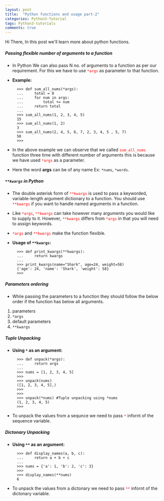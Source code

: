 ```yaml
---
layout: post
title:  "Python functions and usage part-2"
categories: Python3-Tutorial
tags: Python3-tutorials
comments: true
---
```


Hi There, In this post we'll learn more about python functions.

##### Passing flexible number of arguments to a function

* In Python We can also pass N no. of arguments to a function as per our requirement. For this we have to use <span style="color:red">`*args`</span> as parameter to that function.

* **Example:**

		>>> def sum_all_nums(*args):
		...     total = 0
		...     for num in args:
		...         total += num
		...     return total
		...
		>>> sum_all_nums(1, 2, 3, 4, 5)
		15
		>>> sum_all_nums(1, 2)
		3
		>>> sum_all_nums(2, 4, 5, 6, 7, 2, 3, 4, 5 , 5, 7)
		50
		>>>

* In the above example we can observe that we called <span style="color:red">`sum_all_nums`</span> function three time with different number of arguments this is because we have used <span style="color:red">`*args`</span> as a parameter.
* Here the word **args** can be of any name Ex: `*nums`, `*words`.


##### `**kwargs` in Python 

* The double asterisk form of <span style="color:red">`**kwargs`</span> is used to pass a keyworded, variable-length argument dictionary to a function. You should use <span style="color:red">`**kwargs`</span> if you want to handle named arguments in a function.

* Like <span style="color:red">`*args`</span>, <span style="color:red">`**kwargs`</span> can take however many arguments you would like to supply to it. However, <span style="color:red">`**kwargs`</span> differs from <span style="color:red">`*args`</span> in that you will need to assign keywords.

* <span style="color:red">`*args`</span> and <span style="color:red">`**kwargs`</span> make the function flexible.

* **Usage of `**kwargs`:**

		>>> def print_kwargs(**kwargs):
		...     return kwargs
		...
		>>> print_kwargs(name="Shark", age=24, weight=58)
		{'age': 24, 'name': 'Shark', 'weight': 58}
		>>>


##### Parameters ordering


* While passing the parameters to a function they should follow the below order if the function has below all arguments.

1. parameters
2. `*args`
3. default parameters
4. `**kwargs`


##### Tuple Unpacking

* **Using `*` as an argument:**

		>>> def unpack(*args):
		...     return args
		...
		>>> nums = [1, 2, 3, 4, 5]
		>>>
		>>> unpack(nums)
		([1, 2, 3, 4, 5],)
		>>>
		>>>
		>>> unpack(*nums) #Tuple unpacking using *nums
		(1, 2, 3, 4, 5)
		>>>

* To unpack the values from a sequnce we need to pass <span style="color:red">`*`</span> infornt of the sequence variable.


##### Dictonary Unpacking

* **Using `**` as an argument:**


		>>> def display_names(a, b, c):
		...     return a + b + c
		...
		>>> nums = {'a': 1, 'b': 2, 'c': 3}
		>>>
		>>> display_names(**nums)
		6


* To unpack the values from a dictonary we need to pass <span style="color:red">`**`</span> infornt of the dictonary variable.
